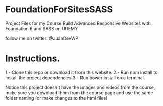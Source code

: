# FoundationForSitesSASS

Project Files for my Course Build Advanced Responsive Websites with Foundation 6 and SASS on UDEMY

follow me on twitter: @JuanDevWP

# Instructions.

1.- Clone this repo or download it from this website.
2.- Run npm install to install the project dependencies
3.- Run bower install on a terminal

Notice this project doesn´t have the images and videos from the course, make sure you download them from the course page and use the same folder naming (or make changes to the html files)
